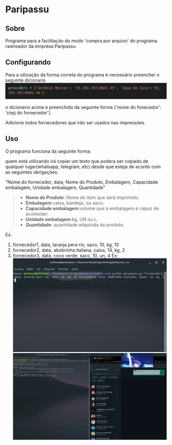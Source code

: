 # Paripassu

## Sobre
Programa para a facilitação do modo 'compra por arquivo' do programa rastreador da empresa Paripassu
## Configurando
Para a utlização da forma correta do programa é necessário preencher o seguinte dicionario
![](img/fornecedores.png)

o dicionario acima e preenchido da seguinte forma {'nome do fonecedor': 'cnpj do fornecedor'}.

Adicione todos fornecedores que irão ser usados nas impressões.

## Uso
O programa funciona da seguinte forma:

quem está utilizando irá copiar um texto que podera ser copiado de qualquer lugar(whatsapp, telegram, etc) desde que esteja de acordo com as seguintes obrigações:

"Nome do fornecedor, data, Nome do Produto, Embalagem, Capacidade embalagem, Unidade embalagem, Quantidade"

>* **Nome do Produto**: Nome do item que será imprimido;
>* **Embalagem**:caixa, bandeja, ou saco;
>* **Capacidade embalagem**:volume que a embalagem é capaz de acomodar;
>* **Unidade embalagem**:kg, UN ou L;
>* **Quantidade**: quantidade adquirida do produto.
    
Ex:
1. fornecedor1, data, laranja pera rio, saco, 10, kg, 10
2. fornecedor2, data, abobrinha italiana, caixa, 14, kg, 2
3. fornecedor3, data, coco verde, saco, 10, un, 4
Ex:
![alt](img/terminal.png)
![alt](img/uso.gif)


